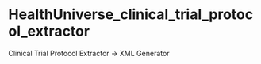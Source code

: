 # HealthUniverse_clinical_trial_protocol_extractor
Clinical Trial Protocol Extractor → XML Generator
